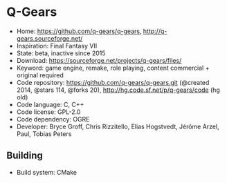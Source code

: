 # Q-Gears

- Home: https://github.com/q-gears/q-gears, http://q-gears.sourceforge.net/
- Inspiration: Final Fantasy VII
- State: beta, inactive since 2015
- Download: https://sourceforge.net/projects/q-gears/files/
- Keyword: game engine, remake, role playing, content commercial + original required
- Code repository: https://github.com/q-gears/q-gears.git (@created 2014, @stars 114, @forks 20), http://hg.code.sf.net/p/q-gears/code (hg old)
- Code language: C, C++
- Code license: GPL-2.0
- Code dependency: OGRE
- Developer: Bryce Groff, Chris Rizzitello, Elias Hogstvedt, Jérôme Arzel, Paul, Tobias Peters

## Building

- Build system: CMake
